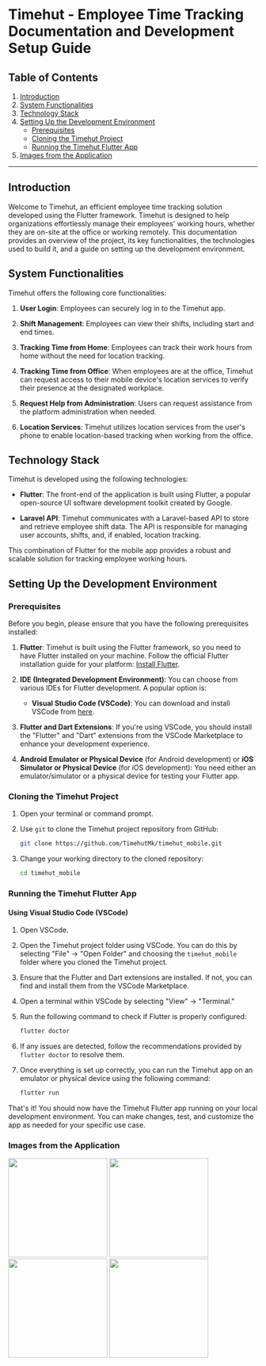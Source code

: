 # Timehut - Employee Time Tracking Documentation and Development Setup Guide

## Table of Contents

1. [Introduction](#introduction)
2. [System Functionalities](#system-functionalities)
3. [Technology Stack](#technology-stack)
4. [Setting Up the Development Environment](#setting-up-the-development-environment)
   - [Prerequisites](#prerequisites)
   - [Cloning the Timehut Project](#cloning-the-timehut-project)
   - [Running the Timehut Flutter App](#running-the-timehut-flutter-app)
5. [Images from the Application](#images-from-the-application)

---

## Introduction<a name="introduction"></a>

Welcome to Timehut, an efficient employee time tracking solution developed using the Flutter framework. Timehut is designed to help organizations effortlessly manage their employees' working hours, whether they are on-site at the office or working remotely. This documentation provides an overview of the project, its key functionalities, the technologies used to build it, and a guide on setting up the development environment.

## System Functionalities<a name="system-functionalities"></a>

Timehut offers the following core functionalities:

1. **User Login**: Employees can securely log in to the Timehut app.

2. **Shift Management**: Employees can view their shifts, including start and end times.

3. **Tracking Time from Home**: Employees can track their work hours from home without the need for location tracking.

4. **Tracking Time from Office**: When employees are at the office, Timehut can request access to their mobile device's location services to verify their presence at the designated workplace.

5. **Request Help from Administration**: Users can request assistance from the platform administration when needed.

6. **Location Services**: Timehut utilizes location services from the user's phone to enable location-based tracking when working from the office.

## Technology Stack<a name="technology-stack"></a>

Timehut is developed using the following technologies:

- **Flutter**: The front-end of the application is built using Flutter, a popular open-source UI software development toolkit created by Google.

- **Laravel API**: Timehut communicates with a Laravel-based API to store and retrieve employee shift data. The API is responsible for managing user accounts, shifts, and, if enabled, location tracking.

This combination of Flutter for the mobile app provides a robust and scalable solution for tracking employee working hours.

## Setting Up the Development Environment<a name="setting-up-the-development-environment"></a>

### Prerequisites<a name="prerequisites"></a>

Before you begin, please ensure that you have the following prerequisites installed:

1. **Flutter**: Timehut is built using the Flutter framework, so you need to have Flutter installed on your machine. Follow the official Flutter installation guide for your platform: [Install Flutter](https://flutter.dev/docs/get-started/install).

2. **IDE (Integrated Development Environment)**: You can choose from various IDEs for Flutter development. A popular option is:

   - **Visual Studio Code (VSCode)**: You can download and install VSCode from [here](https://code.visualstudio.com/).

3. **Flutter and Dart Extensions**: If you're using VSCode, you should install the "Flutter" and "Dart" extensions from the VSCode Marketplace to enhance your development experience.

4. **Android Emulator or Physical Device** (for Android development) or **iOS Simulator or Physical Device** (for iOS development): You need either an emulator/simulator or a physical device for testing your Flutter app.

### Cloning the Timehut Project<a name="cloning-the-timehut-project"></a>

1. Open your terminal or command prompt.

2. Use `git` to clone the Timehut project repository from GitHub:

   ```bash
   git clone https://github.com/TimehutMk/timehut_mobile.git
   ```

3. Change your working directory to the cloned repository:

   ```bash
   cd timehut_mobile
   ```

### Running the Timehut Flutter App<a name="running-the-timehut-flutter-app"></a>

#### Using Visual Studio Code (VSCode)<a name="using-visual-studio-code-vscode"></a>

1. Open VSCode.

2. Open the Timehut project folder using VSCode. You can do this by selecting "File" -> "Open Folder" and choosing the `timehut_mobile` folder where you cloned the Timehut project.

3. Ensure that the Flutter and Dart extensions are installed. If not, you can find and install them from the VSCode Marketplace.

4. Open a terminal within VSCode by selecting "View" -> "Terminal."

5. Run the following command to check if Flutter is properly configured:

   ```bash
   flutter doctor
   ```

6. If any issues are detected, follow the recommendations provided by `flutter doctor` to resolve them.

7. Once everything is set up correctly, you can run the Timehut app on an emulator or physical device using the following command:

   ```bash
   flutter run
   ```

That's it! You should now have the Timehut Flutter app running on your local development environment. You can make changes, test, and customize the app as needed for your specific use case.


### Images from the Application<a name="images-from-the-application"></a>

<img width="200" src="https://github.com/TimehutMk/timehut_mobile/assets/75941337/885f293d-e462-4df6-859e-ce5a6966207e">
<img width="200" src="https://github.com/TimehutMk/timehut_mobile/assets/75941337/762a3949-1ce2-479b-9c34-0bae12d78a05">
<img width="200" src="https://github.com/TimehutMk/timehut_mobile/assets/75941337/69eb6131-c924-43a2-899d-71216d6113a0">
<img width="200" src="https://github.com/TimehutMk/timehut_mobile/assets/75941337/0c60ab84-9ae6-4ea1-b94c-f27bc260b93d">

